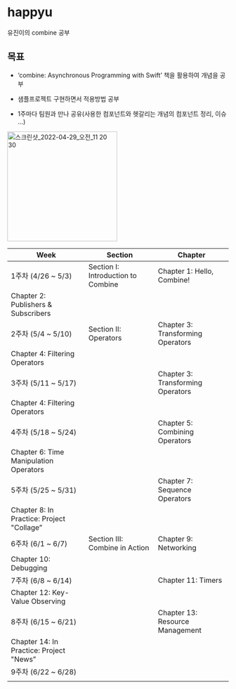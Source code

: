 # happyu
유진이의 combine 공부

  

## 목표

- ‘combine: Asynchronous Programming with Swift’ 책을 활용하여 개념을 공부

- 샘플프로젝트 구현하면서 적용방법 공부

- 1주마다 팀원과 만나 공유(사용한 컴포넌트와 헷갈리는 개념의 컴포넌트 정리, 이슈 ...)

  

<img width="250" alt="스크린샷_2022-04-29_오전_11 20 30" src="https://user-images.githubusercontent.com/50395024/166300857-5d785023-cb10-49a5-b9a2-d1b4ec28b002.png">



| Week | Section | Chapter |
| --- | --- | --- |
| 1주차 (4/26 ~ 5/3) | Section I: Introduction to Combine | Chapter 1: Hello, Combine!
Chapter 2: Publishers & Subscribers |
| 2주차 (5/4 ~ 5/10) | Section II: Operators | Chapter 3: Transforming Operators
Chapter 4: Filtering Operators |
| 3주차 (5/11 ~ 5/17) |  | Chapter 3: Transforming Operators
Chapter 4: Filtering Operators |
| 4주차 (5/18 ~ 5/24) |  | Chapter 5: Combining Operators
Chapter 6: Time Manipulation Operators |
| 5주차 (5/25 ~ 5/31) |  | Chapter 7: Sequence Operators
Chapter 8: In Practice: Project "Collage” |
| 6주차 (6/1 ~ 6/7) | Section III: Combine in Action | Chapter 9: Networking
Chapter 10: Debugging |
| 7주차 (6/8 ~ 6/14) |  | Chapter 11: Timers
Chapter 12: Key-Value Observing |
| 8주차 (6/15 ~ 6/21) |  | Chapter 13: Resource Management
Chapter 14: In Practice: Project "News” |
| 9주차 (6/22 ~ 6/28) |  |  |
|  |  |  |
